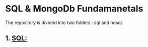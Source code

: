 # SQL & MongoDb Fundamanetals

The repository is divided into two folders : sql and nosql.

## 1. [SQL:]( https://github.com/vishalpuri13/swe_sql_nosql/tree/main/sql)
